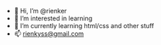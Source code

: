 - 👋 Hi, I’m @rienker
- 👀 I’m interested in learning
- 🌱 I’m currently learning html/css and other stuff
- 📫 rienkyss@gmail.com
